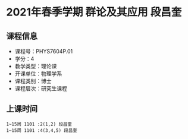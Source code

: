 # 2021年春季学期 群论及其应用 段昌奎






## 课程信息

- 课程号：PHYS7604P.01
- 学分：4
- 教学类型：理论课
- 开课单位：物理学系
- 课程类别：博士
- 课程层次：研究生课程

## 上课时间

```
1~15周 1101 :2(1,2) 段昌奎
1~15周 1101 :4(3,4,5) 段昌奎
```


